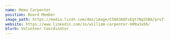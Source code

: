 ```yaml
---
name: Memo Carpenter
position: Board Member
image_path: https://media.licdn.com/dms/image/C5603AQFsEgt7NgS5BA/profile-displayphoto-shrink_800_800/0?e=1542844800&v=beta&t=xLqPof5fr4DdWNzNrahN6lIpeX4jzOKZCGqVXU1_n3E
website: https://www.linkedin.com/in/william-carpenter-900a3a56/
blurb: Volunteer Coordinator
---
```

